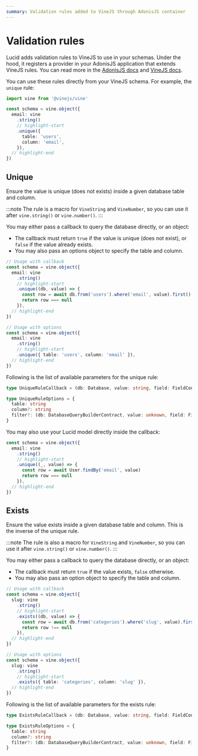 ```yaml
---
summary: Validation rules added to VineJS through AdonisJS container
---
```


# Validation rules

Lucid adds validation rules to VineJS to use in your schemas. Under the hood, it registers a provider in your AdonisJS application that extends VineJS rules.
You can read more in the [AdonisJS docs](https://docs.adonisjs.com/guides/concepts/service-providers#service-providers) and [VineJS docs](https://vinejs.dev/docs/extend/custom_rules).

You can use these rules directly from your VineJS schema. For example, the `unique` rule:

```ts
import vine from '@vinejs/vine'

const schema = vine.object({
  email: vine
    .string()
    // highlight-start
    .unique({
      table: 'users',
      column: 'email',
    }),
  // highlight-end
})
```

## Unique

Ensure the value is unique (does not exists) inside a given database table and column.

:::note
The rule is a macro for `VineString` and `VineNumber`, so you can use it after `vine.string()` or `vine.number()`.
:::

You may either pass a callback to query the database directly, or an object:

- The callback must return `true` if the value is unique (does not exist), or `false` if the value already exists.
- You may also pass an options object to specify the table and column.

```ts
// Usage with callback
const schema = vine.object({
  email: vine
    .string()
    // highlight-start
    .unique((db, value) => {
      const row = await db.from('users').where('email', value).first()
      return row === null
    }),
  // highlight-end
})

// Usage with options
const schema = vine.object({
  email: vine
    .string()
    // highlight-start
    .unique({ table: 'users', column: 'email' }),
  // highlight-end
})
```

Following is the list of available parameters for the unique rule:

```ts
type UniqueRuleCallback = (db: Database, value: string, field: FieldContext) => Promise<boolean>

type UniqueRuleOptions = {
  table: string
  column?: string
  filter?: (db: DatabaseQueryBuilderContract, value: unknown, field: FieldContext) => Promise<void>
}
```

You may also use your Lucid model directly inside the callback:

```ts
const schema = vine.object({
  email: vine
    .string()
    // highlight-start
    .unique((_, value) => {
      const row = await User.findBy('email', value)
      return row === null
    }),
  // highlight-end
})
```

## Exists

Ensure the value exists inside a given database table and column. This is the inverse of the unique rule.

:::note
The rule is also a macro for `VineString` and `VineNumber`, so you can use it after `vine.string()` or `vine.number()`.
:::

You may either pass a callback to query the database directly, or an object:

- The callback must return `true` if the value exists, `false` otherwise.
- You may also pass an option object to specify the table and column.

```ts
// Usage with callback
const schema = vine.object({
  slug: vine
    .string()
    // highlight-start
    .exists((db, value) => {
      const row = await db.from('categories').where('slug', value).first()
      return row !== null
    }),
  // highlight-end
})

// Usage with options
const schema = vine.object({
  slug: vine
    .string()
    // highlight-start
    .exists({ table: 'categories', column: 'slug' }),
  // highlight-end
})
```

Following is the list of available parameters for the exists rule:

```ts
type ExistsRuleCallback = (db: Database, value: string, field: FieldContext) => Promise<boolean>

type ExistsRuleOptions = {
  table: string
  column?: string
  filter?: (db: DatabaseQueryBuilderContract, value: unknown, field: FieldContext) => Promise<void>
}
```
